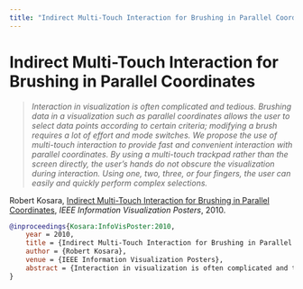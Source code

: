 ```yaml
---
title: "Indirect Multi-Touch Interaction for Brushing in Parallel Coordinates"
---
```


# Indirect Multi-Touch Interaction for Brushing in Parallel Coordinates

> _Interaction in visualization is often complicated and tedious. Brushing data in a visualization such as parallel coordinates allows the user to select data points according to certain criteria; modifying a brush requires a lot of effort and mode switches. We propose the use of multi-touch interaction to provide fast and convenient interaction with parallel coordinates. By using a multi-touch trackpad rather than the screen directly, the user’s hands do not obscure the visualization during interaction. Using one, two, three, or four fingers, the user can easily and quickly perform complex selections._

Robert Kosara, <a href="https://media.eagereyes.org/papers/2010/Kosara-InfoVisPoster-2010.pdf" target="_blank">Indirect Multi-Touch Interaction for Brushing in Parallel Coordinates</a>, _IEEE Information Visualization Posters_, 2010.


```bibtex
@inproceedings{Kosara:InfoVisPoster:2010,
	year = 2010,
	title = {Indirect Multi-Touch Interaction for Brushing in Parallel Coordinates},
	author = {Robert Kosara},
	venue = {IEEE Information Visualization Posters},
	abstract = {Interaction in visualization is often complicated and tedious. Brushing data in a visualization such as parallel coordinates allows the user to select data points according to certain criteria; modifying a brush requires a lot of effort and mode switches. We propose the use of multi-touch interaction to provide fast and convenient interaction with parallel coordinates. By using a multi-touch trackpad rather than the screen directly, the user’s hands do not obscure the visualization during interaction. Using one, two, three, or four fingers, the user can easily and quickly perform complex selections.},
}
```

